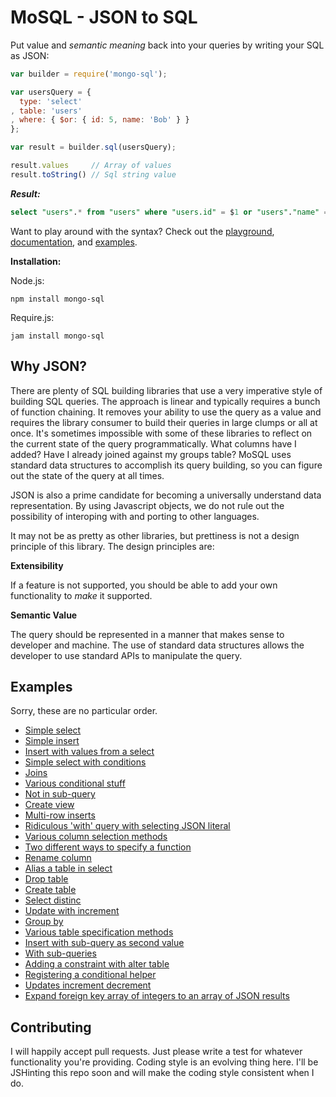 # MoSQL - JSON to SQL

Put value and _semantic meaning_ back into your queries by writing your SQL as JSON:

```javascript
var builder = require('mongo-sql');

var usersQuery = {
  type: 'select'
, table: 'users'
, where: { $or: { id: 5, name: 'Bob' } }
};

var result = builder.sql(usersQuery);

result.values     // Array of values
result.toString() // Sql string value
```

___Result:___

```sql
select "users".* from "users" where "users.id" = $1 or "users"."name" = $2
```

Want to play around with the syntax? Check out the [playground](http://mosql.j0.hn), [documentation](./docs), and [examples](#examples).

__Installation:__

Node.js:

```
npm install mongo-sql
```

Require.js:

```
jam install mongo-sql
```

## Why JSON?

There are plenty of SQL building libraries that use a very imperative style of building SQL queries. The approach is linear and typically requires a bunch of function chaining. It removes your ability to use the query as a value and requires the library consumer to build their queries in large clumps or all at once. It's sometimes impossible with some of these libraries to reflect on the current state of the query programmatically. What columns have I added? Have I already joined against my groups table? MoSQL uses standard data structures to accomplish its query building, so you can figure out the state of the query at all times.

JSON is also a prime candidate for becoming a universally understand data representation. By using Javascript objects, we do not rule out the possibility of interoping with and porting to other languages.

It may not be as pretty as other libraries, but prettiness is not a design principle of this library. The design principles are:

__Extensibility__

If a feature is not supported, you should be able to add your own functionality to _make_ it supported.

__Semantic Value__

The query should be represented in a manner that makes sense to developer and machine. The use of standard data structures allows the developer to use standard APIs to manipulate the query.

## Examples

Sorry, these are no particular order.

* [Simple select](http://mosql.j0.hn/#/snippets/1)
* [Simple insert](http://mosql.j0.hn/#/snippets/2)
* [Insert with values from a select](http://mosql.j0.hn/#/snippets/16)
* [Simple select with conditions](http://mosql.j0.hn/#/snippets/3)
* [Joins](http://mosql.j0.hn/#/snippets/1b)
* [Various conditional stuff](http://mosql.j0.hn/#/snippets/1j)
* [Not in sub-query](http://mosql.j0.hn/#/snippets/4)
* [Create view](http://mosql.j0.hn/#/snippets/5)
* [Multi-row inserts](http://mosql.j0.hn/#/snippets/6)
* [Ridiculous 'with' query with selecting JSON literal](http://mosql.j0.hn/#/snippets/e)
* [Various column selection methods](http://mosql.j0.hn/#/snippets/w)
* [Two different ways to specify a function](http://mosql.j0.hn/#/snippets/z)
* [Rename column](http://mosql.j0.hn/#/snippets/11)
* [Alias a table in select](http://mosql.j0.hn/#/snippets/12)
* [Drop table](http://mosql.j0.hn/#/snippets/13)
* [Create table](http://mosql.j0.hn/#/snippets/14)
* [Select distinc](http://mosql.j0.hn/#/snippets/15)
* [Update with increment](http://mosql.j0.hn/#/snippets/17)
* [Group by](http://mosql.j0.hn/#/snippets/19)
* [Various table specification methods](http://mosql.j0.hn/#/snippets/1d)
* [Insert with sub-query as second value](http://mosql.j0.hn/#/snippets/1e)
* [With sub-queries](http://mosql.j0.hn/#/snippets/1f)
* [Adding a constraint with alter table](http://mosql.j0.hn/#/snippets/1h)
* [Registering a conditional helper](http://mosql.j0.hn/#/snippets/1p)
* [Updates increment decrement](http://mosql.j0.hn/#/snippets/1n)
* [Expand foreign key array of integers to an array of JSON results](http://mosql.j0.hn/#/snippets/1t)

## Contributing

I will happily accept pull requests. Just please write a test for whatever functionality you're providing. Coding style is an evolving thing here. I'll be JSHinting this repo soon and will make the coding style consistent when I do.